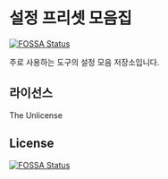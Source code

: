 # 설정 프리셋 모음집
[![FOSSA Status](https://app.fossa.com/api/projects/git%2Bgithub.com%2Fdungsil%2Fmy-config.svg?type=shield)](https://app.fossa.com/projects/git%2Bgithub.com%2Fdungsil%2Fmy-config?ref=badge_shield)

주로 사용하는 도구의 설정 모음 저장소입니다.

## 라이선스
The Unlicense


## License
[![FOSSA Status](https://app.fossa.com/api/projects/git%2Bgithub.com%2Fdungsil%2Fmy-config.svg?type=large)](https://app.fossa.com/projects/git%2Bgithub.com%2Fdungsil%2Fmy-config?ref=badge_large)